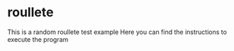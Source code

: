 # roullete
This is a random roullete test example
Here you can find the instructions to execute the program 
